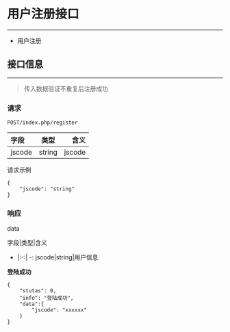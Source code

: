 # 用户注册接口
***
* 用户注册
## 接口信息
***
> 传入数据验证不重复后注册成功
### 请求

`POST/index.php/register`

|字段 | 类型 | 含义|
| :- |:-:| -:|
|jscode|string|jscode|

请求示例

```
{
    "jscode": "string"
}
```
### 响应
data

字段|类型|含义
 - |:-:| -:
jscode|string|用户信息

**登陆成功**
```
{
    "stutas": 0,
    "info": "登陆成功",
    "data":{
        "jscode": "xxxxxx"
    }
}
```
